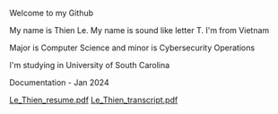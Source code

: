 Welcome to my Github 

My name is Thien Le. My name is sound like letter T. I'm from Vietnam

Major is Computer Science  and minor is Cybersecurity Operations

I'm studying in University of South Carolina

Documentation - Jan 2024

[Le_Thien_resume.pdf](https://github.com/thienle210303/thienle210303/files/13914972/resume.pdf)
[Le_Thien_transcript.pdf](https://github.com/thienle210303/thienle210303/files/13914988/LE.THIEN.Transcript.pdf)



